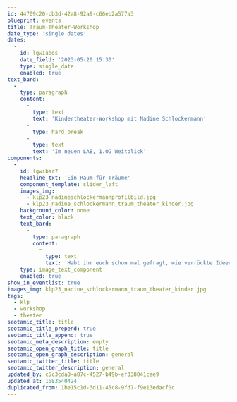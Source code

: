 ```yaml
---
id: 44709c20-cb3d-42a8-92a9-c66eb2a577a3
blueprint: events
title: Traum-Theater-Workshop
date_type: 'single dates'
dates:
  -
    id: lgwiabos
    date_field: '2023-05-20 15:30'
    type: single_date
    enabled: true
text_bard:
  -
    type: paragraph
    content:
      -
        type: text
        text: 'Kindertheater-Workshop mit Nadine Schlockermann'
      -
        type: hard_break
      -
        type: text
        text: 'Im neuen LAB, 1.OG Weitblick'
components:
  -
    id: lgwibar7
    headline_txt: 'Ein Raum für Träume'
    component_template: slider_left
    images_img:
      - klp23_nadineschlockermannprofilbild.jpg
      - klp23_nadine_schlockermann_traum_theater_kinder.jpg
    background_color: none
    text_color: black
    text_bard:
      -
        type: paragraph
        content:
          -
            type: text
            text: 'Habt ihr euch schon mal gefragt, wie verrückte Ideen Wirklichkeit werden? Theater macht’s möglich. Wir spielen mit Wünschen, schlüpfen in Rollen und entwickeln gemeinsam einen Raum für Träume. Für Kinder ab 6 Jahren.'
    type: image_text_component
    enabled: true
show_in_eventlist: true
images_img: klp23_nadine_schlockermann_traum_theater_kinder.jpg
tags:
  - klp
  - workshop
  - theater
seotamic_title: title
seotamic_title_prepend: true
seotamic_title_append: true
seotamic_meta_description: empty
seotamic_open_graph_title: title
seotamic_open_graph_description: general
seotamic_twitter_title: title
seotamic_twitter_description: general
updated_by: c5c3cda0-a87c-4527-b49b-ef338041cae9
updated_at: 1683540424
duplicated_from: 1be15c1d-3d11-45c8-9fd7-f9e13edacf0c
---
```


